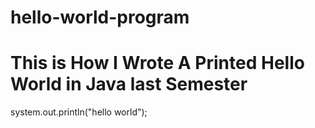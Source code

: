 # hello-world-program


# This is How I Wrote A Printed Hello World in Java last Semester
system.out.println("hello world");

